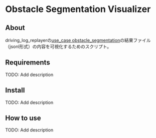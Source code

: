 # Obstacle Segmentation Visualizer

## About

driving_log_replayerの[use_case obstacle_segmentation](https://github.com/tier4/driving_log_replayer/blob/main/docs/use_case/obstacle_segmentation.ja.md)の結果ファイル（jsonl形式）の内容を可視化するためのスクリプト。

## Requirements

TODO: Add description

## Install

TODO: Add description

## How to use

TODO: Add description
